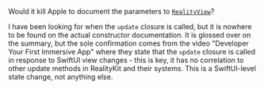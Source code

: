 Would it kill Apple to document the parameters to [`RealityView`](https://developer.apple.com/documentation/realitykit/realityview)?

I have been looking for when the `update` closure is called, but it is nowhere
to be found on the actual constructor documentation.   It is glossed over on the
summary, but the sole confirmation comes from the video "Developer Your First
Immersive App" where they state that the `update` closure is called in response
to SwiftUI view changes - this is key, it has no correlation to other update
methods in RealityKit and their systems.   This is a SwiftUI-level state change,
not anything else.